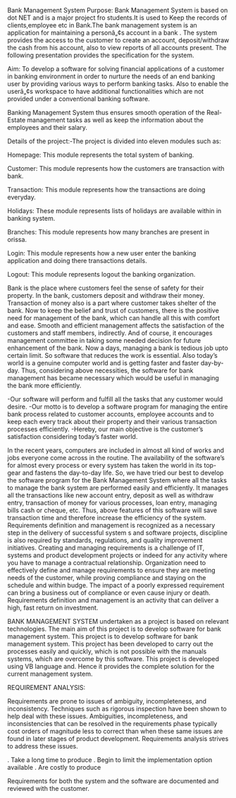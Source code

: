 Bank Management System
Purpose: Bank Management System is based on dot NET and is a major project fro students.It is used to Keep the records of clients,employee etc in Bank.The bank management system is an application for maintaining a personâ„¢s account in a bank . The system provides the access to the customer to create an account, deposit/withdraw the cash from his account, also to view reports of all accounts present. The following presentation provides the specification for the system.

Aim: To develop a software for solving financial applications of a customer in banking environment in order to nurture the needs of an end banking user by providing various ways to perform banking tasks. Also to enable the userâ„¢s workspace to have additional functionalities which are not provided under a conventional banking software.

Banking Management System thus ensures smooth operation of the Real-Estate management tasks as well as keep the information about the employees and their salary.

Details of the project:-The project is divided into eleven modules such as:

Homepage: This module represents the total system of banking.

Customer: This module represents how the customers are transaction with bank.

Transaction: This module represents how the transactions are doing everyday.

Holidays: These module represents lists of holidays are available within in banking system.

Branches: This module represents how many branches are present in orissa.

Login: This module represents how a new user enter the banking application and doing there transactions details.

Logout: This module represents logout the banking organization.

Bank is the place where customers feel the sense of safety for their property. In the bank, customers deposit and withdraw their money. Transaction of money also is a part where customer takes shelter of the bank. Now to keep the belief and trust of customers, there is the positive need for management of the bank, which can handle all this with comfort and ease. Smooth and efficient management affects the satisfaction of the customers and staff members, indirectly. And of course, it encourages management committee in taking some needed decision for future enhancement of the bank. Now a days, managing a bank is tedious job upto certain limit. So software that reduces the work is essential. Also today’s world is a genuine computer world and is getting faster and faster day-by-day. Thus, considering above necessities, the software for bank management has became necessary which would be useful in managing the bank more efficiently.

-Our software will perform and fulfill all the tasks that any customer would desire.
-Our motto is to develop a software program for managing the entire bank process related to customer accounts, employee accounts and to keep each every track about their property and their various transaction processes efficiently.
-Hereby, our main objective is the customer’s satisfaction considering today’s faster world.

In the recent years, computers are included in almost all kind of works and jobs everyone come across in the routine. The availability of the software’s for almost every process or every system has taken the world in its top-gear and fastens the day-to-day life. So, we have tried our best to develop the software program for the Bank Management System where all the tasks to manage the bank system are performed easily and efficiently. It manages all the transactions like new account entry, deposit as well as withdraw entry, transaction of money for various processes, loan entry, managing bills cash or cheque, etc. Thus, above features of this software will save transaction time and therefore increase the efficiency of the system. Requirements definition and management is recognized as a necessary step in the delivery of successful system s and software projects, discipline is also required by standards, regulations, and quality improvement initiatives. Creating and managing requirements is a challenge of IT, systems and product development projects or indeed for any activity where you have to manage a contractual relationship. Organization need to effectively define and manage requirements to ensure they are meeting needs of the customer, while proving compliance and staying on the schedule and within budge. The impact of a poorly expressed requirement can bring a business out of compliance or even cause injury or death. Requirements definition and management is an activity that can deliver a high, fast return on investment.

BANK MANAGEMENT SYSTEM undertaken as a project is based on relevant technologies. The main aim of this project is to develop software for bank management system. This project is to develop software for bank management system. This project has been developed to carry out the processes easily and quickly, which is not possible with the manuals systems, which are overcome by this software. This project is developed using VB language and. Hence it provides the complete solution for the current management system.

REQUIREMENT ANALYSIS:

Requirements are prone to issues of ambiguity, incompleteness, and inconsistency. Techniques such as rigorous inspection have been shown to help deal with these issues. Ambiguities, incompleteness, and inconsistencies that can be resolved in the requirements phase typically cost orders of magnitude less to correct than when these same issues are found in later stages of product development. Requirements analysis strives to address these issues.

. Take a long time to produce
. Begin to limit the implementation option available
. Are costly to produce

Requirements for both the system and the software are documented and reviewed with the customer.
